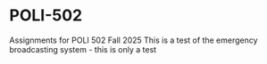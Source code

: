 # POLI-502
Assignments for POLI 502 Fall 2025
This is a test of the emergency broadcasting system - this is only a test
